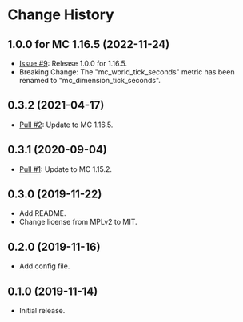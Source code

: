 
Change History
==============


1.0.0 for MC 1.16.5 (2022-11-24)
--------------------------------

- [Issue #9]: Release 1.0.0 for 1.16.5.
- Breaking Change: The "mc_world_tick_seconds" metric has been renamed to "mc_dimension_tick_seconds".


[Issue #9]: https://github.com/cpburnz/minecraft-prometheus-exporter/issues/9


0.3.2 (2021-04-17)
------------------

- [Pull #2]: Update to MC 1.16.5.


[Pull #2]: https://github.com/cpburnz/minecraft-prometheus-exporter/pull/2


0.3.1 (2020-09-04)
------------------

- [Pull #1]: Update to MC 1.15.2.


[Pull #1]: https://github.com/cpburnz/minecraft-prometheus-exporter/pull/1


0.3.0 (2019-11-22)
------------------

- Add README.
- Change license from MPLv2 to MIT.


0.2.0 (2019-11-16)
------------------

- Add config file.


0.1.0 (2019-11-14)
------------------

- Initial release.
